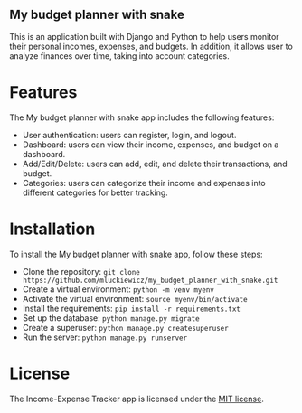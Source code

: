 ## My budget planner with snake

This is an application built with Django and Python to help users monitor their personal incomes, expenses, and budgets.
In addition, it allows user to analyze finances over time, taking into account categories.


# Features
The My budget planner with snake app includes the following features:

- User authentication: users can register, login, and logout.
- Dashboard: users can view their income, expenses, and budget on a dashboard.
- Add/Edit/Delete: users can add, edit, and delete their transactions, and budget.
- Categories: users can categorize their income and expenses into different categories for better tracking.


# Installation
To install the My budget planner with snake app, follow these steps:

- Clone the repository: `git clone https://github.com/mluckiewicz/my_budget_planner_with_snake.git`
- Create a virtual environment: `python -m venv myenv`
- Activate the virtual environment: `source myenv/bin/activate`
- Install the requirements: `pip install -r requirements.txt`
- Set up the database: `python manage.py migrate`
- Create a superuser: `python manage.py createsuperuser`
- Run the server: `python manage.py runserver`


# License
The Income-Expense Tracker app is licensed under the [MIT license](https://opensource.org/license/mit/).